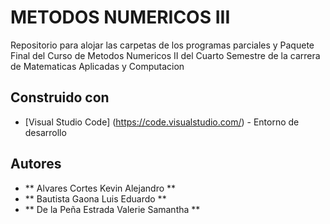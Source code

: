 # METODOS NUMERICOS III

Repositorio para alojar las carpetas de los programas parciales y Paquete Final del Curso de Metodos Numericos II del Cuarto Semestre de la carrera de Matematicas Aplicadas y Computacion

## Construido con

* [Visual Studio Code] (https://code.visualstudio.com/) - Entorno de desarrollo

## Autores

* ** Alvares Cortes Kevin Alejandro **
* ** Bautista Gaona Luis Eduardo **
* ** De la Peña Estrada Valerie Samantha **
